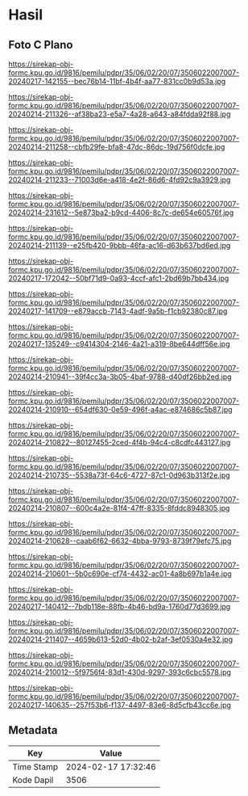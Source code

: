 # Hasil

## Foto C Plano

https://sirekap-obj-formc.kpu.go.id/9816/pemilu/pdpr/35/06/02/20/07/3506022007007-20240217-142155--bec76b14-11bf-4b4f-aa77-831cc0b9d53a.jpg

https://sirekap-obj-formc.kpu.go.id/9816/pemilu/pdpr/35/06/02/20/07/3506022007007-20240214-211326--af38ba23-e5a7-4a28-a643-a84fdda92f88.jpg

https://sirekap-obj-formc.kpu.go.id/9816/pemilu/pdpr/35/06/02/20/07/3506022007007-20240214-211258--cbfb29fe-bfa8-47dc-86dc-19d756f0dcfe.jpg

https://sirekap-obj-formc.kpu.go.id/9816/pemilu/pdpr/35/06/02/20/07/3506022007007-20240214-211233--71003d6e-a418-4e2f-86d6-4fd92c9a3929.jpg

https://sirekap-obj-formc.kpu.go.id/9816/pemilu/pdpr/35/06/02/20/07/3506022007007-20240214-231612--5e873ba2-b9cd-4406-8c7c-de654e60576f.jpg

https://sirekap-obj-formc.kpu.go.id/9816/pemilu/pdpr/35/06/02/20/07/3506022007007-20240214-211139--e25fb420-9bbb-46fa-ac16-d63b637bd6ed.jpg

https://sirekap-obj-formc.kpu.go.id/9816/pemilu/pdpr/35/06/02/20/07/3506022007007-20240217-172042--50bf71d9-0a93-4ccf-afc1-2bd69b7bb434.jpg

https://sirekap-obj-formc.kpu.go.id/9816/pemilu/pdpr/35/06/02/20/07/3506022007007-20240217-141709--e879accb-7143-4adf-9a5b-f1cb92380c87.jpg

https://sirekap-obj-formc.kpu.go.id/9816/pemilu/pdpr/35/06/02/20/07/3506022007007-20240217-135249--c9414304-2146-4a21-a319-8be644dff56e.jpg

https://sirekap-obj-formc.kpu.go.id/9816/pemilu/pdpr/35/06/02/20/07/3506022007007-20240214-210941--39f4cc3a-3b05-4baf-9788-d40df26bb2ed.jpg

https://sirekap-obj-formc.kpu.go.id/9816/pemilu/pdpr/35/06/02/20/07/3506022007007-20240214-210910--654df630-0e59-496f-a4ac-e874686c5b87.jpg

https://sirekap-obj-formc.kpu.go.id/9816/pemilu/pdpr/35/06/02/20/07/3506022007007-20240214-210822--80127455-2ced-4f4b-94c4-c8cdfc443127.jpg

https://sirekap-obj-formc.kpu.go.id/9816/pemilu/pdpr/35/06/02/20/07/3506022007007-20240214-210735--5538a73f-64c6-4727-87c1-0d963b313f2e.jpg

https://sirekap-obj-formc.kpu.go.id/9816/pemilu/pdpr/35/06/02/20/07/3506022007007-20240214-210807--600c4a2e-81f4-47ff-8335-8fddc8948305.jpg

https://sirekap-obj-formc.kpu.go.id/9816/pemilu/pdpr/35/06/02/20/07/3506022007007-20240214-210628--caab6f62-6632-4bba-9793-8739f79efc75.jpg

https://sirekap-obj-formc.kpu.go.id/9816/pemilu/pdpr/35/06/02/20/07/3506022007007-20240214-210601--5b0c690e-cf74-4432-ac01-4a8b697b1a4e.jpg

https://sirekap-obj-formc.kpu.go.id/9816/pemilu/pdpr/35/06/02/20/07/3506022007007-20240217-140412--7bdb118e-88fb-4b46-bd9a-1760d77d3699.jpg

https://sirekap-obj-formc.kpu.go.id/9816/pemilu/pdpr/35/06/02/20/07/3506022007007-20240214-211407--4659b613-52d0-4b02-b2af-3ef0530a4e32.jpg

https://sirekap-obj-formc.kpu.go.id/9816/pemilu/pdpr/35/06/02/20/07/3506022007007-20240214-210012--5f9756f4-83d1-430d-9297-393c6cbc5578.jpg

https://sirekap-obj-formc.kpu.go.id/9816/pemilu/pdpr/35/06/02/20/07/3506022007007-20240217-140635--257f53b6-f137-4497-83e6-8d5cfb43cc6e.jpg


## Metadata

| Key        | Value               |
| ---------- | ------------------- |
| Time Stamp | 2024-02-17 17:32:46 |
| Kode Dapil | 3506                |



